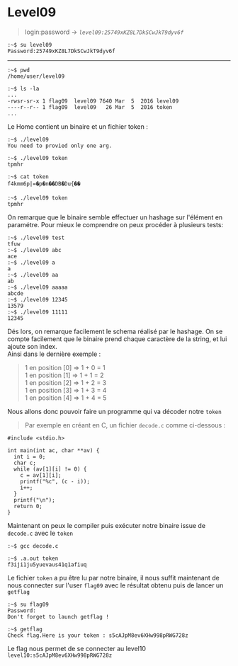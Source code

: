 # Level09

> login:password -> *`level09:25749xKZ8L7DkSCwJkT9dyv6f`*
```
:~$ su level09
Password:25749xKZ8L7DkSCwJkT9dyv6f
```
---

```
:~$ pwd
/home/user/level09
```

```
:~$ ls -la
...
-rwsr-sr-x 1 flag09  level09 7640 Mar  5  2016 level09
----r--r-- 1 flag09  level09   26 Mar  5  2016 token
...
```

Le Home contient un binaire et un fichier token :

```
:~$ ./level09
You need to provied only one arg.

:~$ ./level09 token
tpmhr

:~$ cat token
f4kmm6p|=�p�n��DB�Du{��

:~$ ./level09 token
tpmhr
```

On remarque que le binaire semble effectuer un hashage sur l'élément en paramétre. Pour mieux le comprendre on peux procéder à plusieurs tests:

```
:~$ ./level09 test
tfuw
:~$ ./level09 abc
ace
:~$ ./level09 a
a
:~$ ./level09 aa
ab
:~$ ./level09 aaaaa
abcde
:~$ ./level09 12345
13579
:~$ ./level09 11111
12345
```

Dés lors, on remarque facilement le schema réalisé par le hashage. On se compte facilement que le binaire prend chaque caractère de la string, et lui ajoute son index.\
Ainsi dans le dernière exemple :
> 1 en position [0] => 1 + 0 = 1\
> 1 en position [1] => 1 + 1 = 2\
> 1 en position [2] => 1 + 2 = 3\
> 1 en position [3] => 1 + 3 = 4\
> 1 en position [4] => 1 + 4 = 5

Nous allons donc pouvoir faire un programme qui va décoder notre `token`

> Par exemple en créant en C, un fichier `decode.c` comme ci-dessous :
```
#include <stdio.h>

int main(int ac, char **av) {
  int i = 0;
  char c;
  while (av[1][i] != 0) {
    c = av[1][i];
    printf("%c", (c - i));
    i++;
  }
  printf("\n");
  return 0;
}
```

Maintenant on peux le compiler puis exécuter notre binaire issue de `decode.c` avec le `token`

```
:~$ gcc decode.c

:~$ .a.out token
f3iji1ju5yuevaus41q1afiuq
```

Le fichier `token` a pu être lu par notre binaire, il nous suffit maintenant de nous connecter sur l'user `flag09` avec le résultat obtenu puis de lancer un `getflag`

```
:~$ su flag09
Password:
Don't forget to launch getflag !

:~$ getflag
Check flag.Here is your token : s5cAJpM8ev6XHw998pRWG728z
```

Le flag nous permet de se connecter au level10
`level10:s5cAJpM8ev6XHw998pRWG728z`